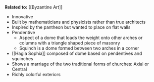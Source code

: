 **Related to:** [[Byzantine Art]]

- Innovative
- Built by mathematicians and physicists rather than true architects
- Inspired by the pantheon but wanted to place on flat walls
- Pendentive
	- Aspect of a dome that loads the weight onto other arches or columns with a triangle shaped piece of masonry
	- Squinch is a dome formed between two arches in a corner
- [[Hagia Sophia]] composed of dome based on pendentives and squinches
- Shows a marriage of the two traditional forms of churches: Axial or Central
- Richly colorful exteriors